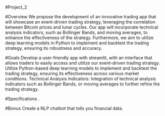 #Project_2

#Overview
We propose the development of an innovative trading app that will showcase an event-driven trading strategy, leveraging the correlation between Bitcoin prices and lunar cycles. Our app will incorporate technical analysis indicators, such as  Bollinger Bands, and moving averages, to enhance the effectiveness of the strategy. Furthermore, we aim to utilize deep learning models in Python to implement and backtest the trading strategy, ensuring its robustness and accuracy.

#Goals
Develop a user-friendly app with  streamlit, with an interface that allows traders to easily access and utilize our event-driven trading strategy.
Utilize Python-based deep learning models to implement and backtest the trading strategy, ensuring its effectiveness across various market conditions.
Technical Analysis Indicators: Integration of technical analysis indicators such as Bollinger Bands, or moving averages to further refine the trading strategy.

#Specifications
.

#Bonus
Create a NLP chatbot that tells you financial data.

